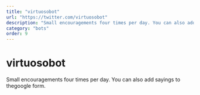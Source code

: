 ```yaml
---
title: "virtuosobot"
url: "https://twitter.com/virtuosobot"
description: "Small encouragements four times per day. You can also add sayings to thegoogle form."
category: "bots"
order: 9
---
```


# virtuosobot

Small encouragements four times per day. You can also add sayings to thegoogle form.
